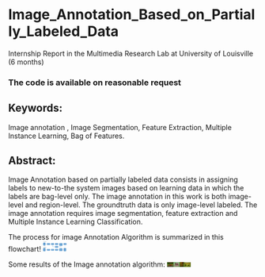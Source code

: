 # Image_Annotation_Based_on_Partially_Labeled_Data
Internship Report in the Multimedia Research Lab at University of Louisville (6 months)

### The code is available on reasonable request

## Keywords:
Image annotation , Image Segmentation, Feature Extraction, Multiple Instance Learning, Bag of Features.

## Abstract:
Image Annotation based on partially labeled data consists in assigning labels to
new-to-the system images based on learning data in which the labels are bag-level
only. The image annotation in this work is both image-level and region-level. The
groundtruth data is only image-level labeled. The image annotation requires image
segmentation, feature extraction and Multiple Instance Learning Classification.

The process for image Annotation Algorithm is summarized in this flowchart!
<img src="https://github.com/AmeniTrabelsi/Image_Annotation_Based_on_Partially_Labeled_Data/blob/master/PFE_img2.JPG" width="48">


Some results of the Image annotation algorithm:
<img src="https://github.com/AmeniTrabelsi/Image_Annotation_Based_on_Partially_Labeled_Data/blob/master/PFE_img1.JPG" width="48">

